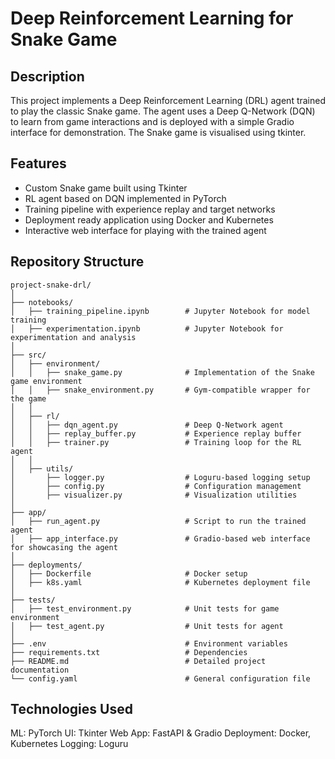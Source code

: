 # Deep Reinforcement Learning for Snake Game

## Description
This project implements a Deep Reinforcement Learning (DRL) agent trained to play the classic Snake game. The agent uses a Deep Q-Network (DQN) to learn from game interactions and is deployed with a simple Gradio interface for demonstration. The Snake game is visualised using tkinter.

## Features
- Custom Snake game built using Tkinter
- RL agent based on DQN implemented in PyTorch
- Training pipeline with experience replay and target networks
- Deployment ready application using Docker and Kubernetes
- Interactive web interface for playing with the trained agent

## Repository Structure

    project-snake-drl/
    │
    ├── notebooks/
    │   ├── training_pipeline.ipynb        # Jupyter Notebook for model training
    │   ├── experimentation.ipynb          # Jupyter Notebook for experimentation and analysis
    │
    ├── src/
    │   ├── environment/
    │   │   ├── snake_game.py              # Implementation of the Snake game environment
    │   │   ├── snake_environment.py       # Gym-compatible wrapper for the game
    │   │
    │   ├── rl/
    │   │   ├── dqn_agent.py               # Deep Q-Network agent
    │   │   ├── replay_buffer.py           # Experience replay buffer
    │   │   ├── trainer.py                 # Training loop for the RL agent
    │   │
    │   ├── utils/
    │       ├── logger.py                  # Loguru-based logging setup
    │       ├── config.py                  # Configuration management
    │       ├── visualizer.py              # Visualization utilities
    │
    ├── app/
    │   ├── run_agent.py                   # Script to run the trained agent
    │   ├── app_interface.py               # Gradio-based web interface for showcasing the agent
    │
    ├── deployments/
    │   ├── Dockerfile                     # Docker setup
    │   ├── k8s.yaml                       # Kubernetes deployment file
    │
    ├── tests/
    │   ├── test_environment.py            # Unit tests for game environment
    │   ├── test_agent.py                  # Unit tests for agent
    │
    ├── .env                               # Environment variables
    ├── requirements.txt                   # Dependencies
    ├── README.md                          # Detailed project documentation
    └── config.yaml                        # General configuration file

## Technologies Used
ML: PyTorch
UI: Tkinter
Web App: FastAPI & Gradio
Deployment: Docker, Kubernetes
Logging: Loguru
